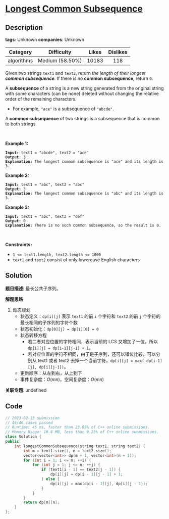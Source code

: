 # [Longest Common Subsequence](https://leetcode.com/problems/longest-common-subsequence/description/)

## Description

**tags**: Unknown
**companies**: Unknown

|  Category  |   Difficulty    | Likes | Dislikes |
| :--------: | :-------------: | :---: | :------: |
| algorithms | Medium (58.50%) | 10183 |   118    |

<p>Given two strings <code>text1</code> and <code>text2</code>, return <em>the length of their longest <strong>common subsequence</strong>. </em>If there is no <strong>common subsequence</strong>, return <code>0</code>.</p>

<p>A <strong>subsequence</strong> of a string is a new string generated from the original string with some characters (can be none) deleted without changing the relative order of the remaining characters.</p>

<ul>
  <li>For example, <code>&quot;ace&quot;</code> is a subsequence of <code>&quot;abcde&quot;</code>.</li>
</ul>

<p>A <strong>common subsequence</strong> of two strings is a subsequence that is common to both strings.</p>

<p>&nbsp;</p>
<p><strong class="example">Example 1:</strong></p>

<pre><code><strong>Input:</strong> text1 = &quot;abcde&quot;, text2 = &quot;ace&quot;
<strong>Output:</strong> 3
<strong>Explanation:</strong> The longest common subsequence is &quot;ace&quot; and its length is 3.</code></pre>

<p><strong class="example">Example 2:</strong></p>

<pre><code><strong>Input:</strong> text1 = &quot;abc&quot;, text2 = &quot;abc&quot;
<strong>Output:</strong> 3
<strong>Explanation:</strong> The longest common subsequence is &quot;abc&quot; and its length is 3.</code></pre>

<p><strong class="example">Example 3:</strong></p>

<pre><code><strong>Input:</strong> text1 = &quot;abc&quot;, text2 = &quot;def&quot;
<strong>Output:</strong> 0
<strong>Explanation:</strong> There is no such common subsequence, so the result is 0.</code></pre>

<p>&nbsp;</p>
<p><strong>Constraints:</strong></p>

<ul>
  <li><code>1 &lt;= text1.length, text2.length &lt;= 1000</code></li>
  <li><code>text1</code> and <code>text2</code> consist of only lowercase English characters.</li>
</ul>



## Solution

**题目描述**: 最长公共子序列。

**解题思路**

1. 动态规划
   - 状态定义：`dp[i][j]` 表示 `text1` 的前 `i` 个字符和 `text2` 的前 `j` 个字符的最长相同的子序列的字符个数
   - 状态初始化：`dp[0][j] = dp[i][0] = 0`
   - 状态转移方程
     - 若二者对应位置的字符相同，表示当前的 LCS 又增加了一位，所以 `dp[i][j] = dp[i-1][j-1] + 1`。
     - 若对应位置的字符不相同，由于是子序列，还可以错位比较，可以分别从 text1 或者 text2 去掉一个当前字符，`dp[i][j] = max( dp[i-1][j], dp[i][j-1])`。
   - 更新顺序：从左到右，从上到下
   - 事件复杂度：$O(mn)$，空间复杂度：$O(mn)$

**关联专题**: undefined

## Code

```cpp
// 2023-02-13 submission
// 46/46 cases passed
// Runtime: 45 ms, faster than 23.65% of C++ online submissions.
// Memory Usage: 18.8 MB, less than 9.25% of C++ online submissions.
class Solution {
public:
    int longestCommonSubsequence(string text1, string text2) {
        int m = text1.size(), n = text2.size();
        vector<vector<int>> dp(m + 1, vector<int>(n + 1));
        for (int i = 1; i <= m; ++i) {
            for (int j = 1; j <= n; ++j) {
                if (text1[i - 1] == text2[j - 1]) {
                    dp[i][j] = dp[i - 1][j - 1] + 1;
                } else {
                    dp[i][j] = max(dp[i - 1][j], dp[i][j - 1]);
                }
            }
        }
        return dp[m][n];
    }
};
```
